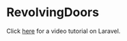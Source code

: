 # RevolvingDoors

Click [here](https://laracasts.com/series/laravel-5-fundamentals/episodes/1) for a video tutorial on Laravel.
